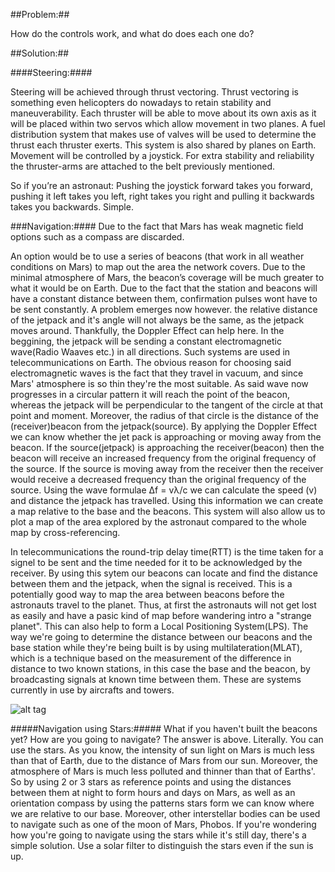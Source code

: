 ##Problem:##

How do the controls work, and what do does each one do?

##Solution:##

####Steering:####

Steering will be achieved through thrust vectoring. Thrust vectoring is
something even helicopters do nowadays to retain stability and
maneuverability. Each thruster will be able to move about its own axis
as it will be placed within two servos which allow movement in two
planes. A fuel distribution system that makes use of valves will be used
to determine the thrust each thruster exerts. This system is also shared
by planes on Earth. Movement will be controlled by a joystick. For extra
stability and reliability the thruster-arms are attached to the belt
previously mentioned.

So if you’re an astronaut: Pushing the joystick forward takes you
forward, pushing it left takes you left, right takes you right and
pulling it backwards takes you backwards. Simple.

###Navigation:####
Due to the fact that Mars has weak magnetic field options such as a compass are discarded.

An option would be to use a series of beacons (that work in all
weather conditions on Mars) to map out the area the network covers. Due
to the minimal atmosphere of Mars, the beacon’s coverage will be much
greater to what it would be on Earth.
Due to the fact that the station and beacons will have a constant distance between them, confirmation pulses wont have to be sent constantly.
A problem emerges now however. the relative distance of the jetpack and it's angle will not always be the same, as the jetpack moves around. Thankfully, the Doppler Effect can help here. In the beggining, the jetpack will be sending a constant electromagnetic wave(Radio Waaves etc.) in all directions. Such systems are used in telecommunications on Earth. The obvious reason for choosing said electromagnetic waves is the fact that they travel in vacuum, and since Mars' atmosphere is so thin they're the most suitable. As said wave now progresses in a circular pattern it will reach the point of the beacon, whereas the jetpack will be perpendicular to the tangent of the circle at that point and moment. Moreover, the radius of that circle is the distance of the (receiver)beacon from the jetpack(source). By applying the Doppler Effect we can know whether the jet pack is approaching or moving away from the beacon. If the source(jetpack) is approaching the receiver(beacon) then the beacon will receive an increased frequency from the original frequency of the source. If the source is moving away from the receiver then the receiver would receive a decreased frequency than the original frequency of the source. Using the wave formulae Δf = vλ/c we can calculate the speed (v) and distance the jetpack has travelled. Using this information we can create a map relative to the base and the beacons. This system will also allow us to plot a map of the area explored by the astronaut compared to the whole map by cross-referencing.

In telecommunications the round-trip delay time(RTT) is the time taken for a signel to be sent and the time needed for it to be acknowledged by the receiver. By using this sytem our beacons can locate and find the distance between them and the jetpack, when the signal is received. This is a potentially good way to map the area between beacons before the astronauts travel to the planet. Thus, at first the astronauts will not get lost as easily and have a pasic kind of map before wandering intro a "strange planet". This can also help to form a Local Positioning System(LPS). The way we're going to determine the distance between our beacons and the base station while they're being built is by using multilateration(MLAT), which is a technique based on the measurement of the difference in distance to two known stations, in this case the base and the beacon, by broadcasting signals at known time between them. These are systems currently in use by aircrafts and towers.

![alt tag](http://i.imgur.com/piau5gx.png)

#####Navigation using Stars:#####
What if you haven't built the beacons yet? How are you going to navigate?
The answer is above. Literally. You can use the stars. As you know, the intensity of sun light on Mars is much less than that of Earth, due to the distance of Mars from our sun. Moreover, the atmosphere of Mars is much less polluted and thinner than that of Earths'. So by using 2 or 3 stars as reference points and using the distances between them at night to form hours and days on Mars, as well as an orientation compass by using the patterns stars form we can know where we are relative to our base. Moreover, other interstellar bodies can be used to navigate such as one of the moon of Mars, Phobos. If you're wondering how you're going to navigate using the stars while it's still day, there's a simple solution. Use a solar filter to distinguish the stars even if the sun is up.
